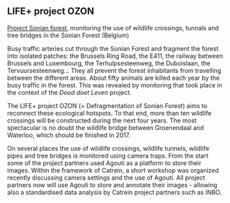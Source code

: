 
## LIFE+ project OZON 

[Project Sonian forest](http://www.sonianforest.be/lifeozon/project/natura-2000-life/life-in-the-sonian-forest/), monitoring the use of wildlife crossings, tunnals and tree bridges in the Sonian Forest (Belgium)

Busy traffic arteries cut through the Sonian Forest and fragment the forest into isolated patches:
the Brussels Ring Road, the E411, the railway between Brussels and Luxembourg, the Terhulpsesteenweg, the Duboislaan, the Tervuursesteenweg… They all prevent the forest inhabitants from travelling between the different areas. About fifty animals are killed each year by the busy traffic in the forest. This was revealed by monitoring that took place in the context of the _Dood doet Leven_ project.

The LIFE+ project OZON (= Defragmentation of Sonian Forest) aims to reconnect these ecological hotspots. To that end, more than ten wildlife crossings will be constructed during the next four years. The most spectacular is no doubt the wildlife bridge between Groenendaal and Waterloo, which should be finished in 2017.

On several places the use of wildlife crossings, wildlife tunnels, wildlife pipes and tree bridges is monitored using camera traps. From the start some of the project partners used Agouti as a platform to store their images. Within the framework of Catrein, a short workshop was organized recently discussing camera settings and the use of Agouti. All project partners now will use Agouti to store and annotate their images - allowing also a standardised data analysis by Catrein project partners such as INBO.
